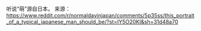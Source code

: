 听说“萌”源自日本。          来源：https://www.reddit.com/r/normaldayinjapan/comments/5p35ss/this_portrait_of_a_typical_japanese_man_should_be/?st=IY5O20KI&sh=31d48a70